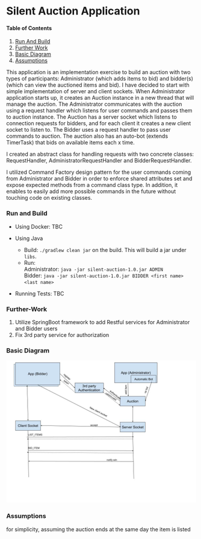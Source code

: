 # Silent Auction Application

#### Table of Contents  
1. [Run And Build](#run-and-build)  
2. [Further Work](#further-work)  
3. [Basic Diagram](#basic-diagram)  
4. [Assumptions](#assumptions)  

This application is an implementation exercise to build an auction with two types of participants: 
Administrator (which adds items to bid) and bidder(s) (which can view the auctioned items and bid).
I have decided to start with simple implementation of server and client sockets.
When Administrator application starts up, it creates an Auction instance in a new thread that will manage the auction. 
The Administrator communicates with the auction using a request handler which listens for user commands and passes them to auction instance.
The Auction has a server socket which listens to connection requests for bidders, and for each client it creates a new client socket to listen to. 
The Bidder uses a request handler to pass user commands to auction.
The auction also has an auto-bot (extends TimerTask) that bids on available items each x time.

I created an abstract class for handling requests with two concrete classes: RequestHandler, AdministratorRequestHandler and BidderRequestHandler.

I utilized Command Factory design pattern for the user commands coming from Administrator and Bidder in order to enforce shared attributes set and expose expected methods from a command class type. 
In addition, it enables to easily add more possible commands in the future without touching code on existing classes.

### Run and Build
* Using Docker: TBC

* Using Java
	* Build: `./gradlew clean jar` on the build. This will build a jar under `libs`.
	* Run: <BR>	Administrator: `java -jar silent-auction-1.0.jar ADMIN`<BR>
			    Bidder: `java -jar silent-auction-1.0.jar BIDDER <first name> <last name>`

* Running Tests: TBC

### Further-Work
1. Utilize SpringBoot framework to add Restful services for Administrator and Bidder users
2. Fix 3rd party service for authorization

### Basic Diagram
<img src="https://github.com/marinapassov/silent-auction/raw/master/basic%20diagram.jpg"/>

### Assumptions
for simplicity, assuming the auction ends at the same day the item is listed